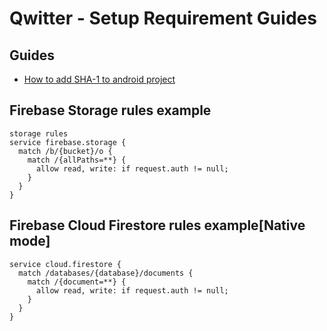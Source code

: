 # Qwitter - Setup Requirement Guides
  
## Guides
- [How to add SHA-1 to android project](https://stackoverflow.com/questions/39144629/how-to-add-sha-1-to-android-application) 


## Firebase Storage rules example
```
storage rules
service firebase.storage {
  match /b/{bucket}/o {
    match /{allPaths=**} {
      allow read, write: if request.auth != null;
    }
  }
}
```

## Firebase Cloud Firestore rules example[Native mode]
```
service cloud.firestore {
  match /databases/{database}/documents {
    match /{document=**} {
      allow read, write: if request.auth != null;
    }
  }
}
```
